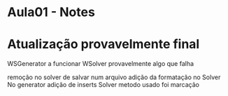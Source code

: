 # Aula01 - Notes

# Atualização provavelmente final

WSGenerator a funcionar
WSolver provavelmente algo que falha

remoção no solver de salvar num arquivo
adição da formatação no Solver
No generator adição de inserts
Solver metodo usado foi marcação 
